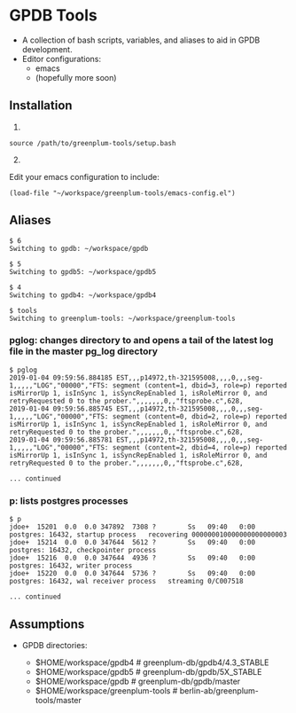 # GPDB Tools

- A collection of bash scripts, variables, and aliases to aid in GPDB development.
- Editor configurations:
   * emacs
   * (hopefully more soon)

## Installation

1.

`source /path/to/greenplum-tools/setup.bash`

2. 

Edit your emacs configuration to include:

`(load-file "~/workspace/greenplum-tools/emacs-config.el")`


## Aliases

```
$ 6
Switching to gpdb: ~/workspace/gpdb
```

```
$ 5
Switching to gpdb5: ~/workspace/gpdb5
```

```
$ 4
Switching to gpdb4: ~/workspace/gpdb4
```

```
$ tools
Switching to greenplum-tools: ~/workspace/greenplum-tools
```

### pglog: changes directory to and opens a tail of the latest log file in the master pg_log directory
```
$ pglog
2019-01-04 09:59:56.884185 EST,,,p14972,th-321595008,,,,0,,,seg-1,,,,,"LOG","00000","FTS: segment (content=1, dbid=3, role=p) reported isMirrorUp 1, isInSync 1, isSyncRepEnabled 1, isRoleMirror 0, and retryRequested 0 to the prober.",,,,,,,0,,"ftsprobe.c",628,
2019-01-04 09:59:56.885745 EST,,,p14972,th-321595008,,,,0,,,seg-1,,,,,"LOG","00000","FTS: segment (content=0, dbid=2, role=p) reported isMirrorUp 1, isInSync 1, isSyncRepEnabled 1, isRoleMirror 0, and retryRequested 0 to the prober.",,,,,,,0,,"ftsprobe.c",628,
2019-01-04 09:59:56.885781 EST,,,p14972,th-321595008,,,,0,,,seg-1,,,,,"LOG","00000","FTS: segment (content=2, dbid=4, role=p) reported isMirrorUp 1, isInSync 1, isSyncRepEnabled 1, isRoleMirror 0, and retryRequested 0 to the prober.",,,,,,,0,,"ftsprobe.c",628,

... continued
```

### p: lists postgres processes
```
$ p
jdoe+  15201  0.0  0.0 347892  7308 ?        Ss   09:40   0:00 postgres: 16432, startup process   recovering 000000010000000000000003
jdoe+  15214  0.0  0.0 347644  5612 ?        Ss   09:40   0:00 postgres: 16432, checkpointer process   
jdoe+  15216  0.0  0.0 347644  4936 ?        Ss   09:40   0:00 postgres: 16432, writer process   
jdoe+  15220  0.0  0.0 347644  5736 ?        Ss   09:40   0:00 postgres: 16432, wal receiver process   streaming 0/C007518

... continued
```



## Assumptions

* GPDB directories:

  - $HOME/workspace/gpdb4 # greenplum-db/gpdb4/4.3_STABLE
  - $HOME/workspace/gpdb5 # greenplum-db/gpdb/5X_STABLE
  - $HOME/workspace/gpdb # greenplum-db/gpdb/master
  - $HOME/workspace/greenplum-tools # berlin-ab/greenplum-tools/master

